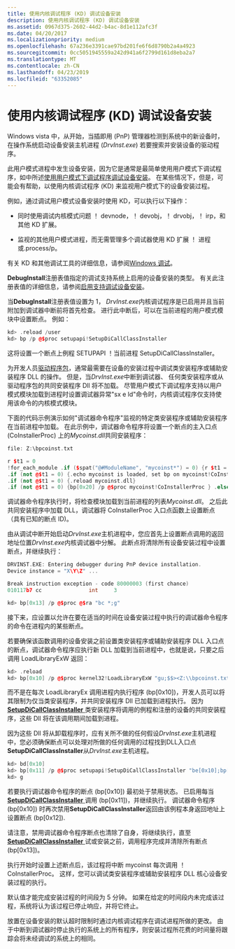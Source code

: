 ```yaml
---
title: 使用内核调试程序 (KD) 调试设备安装
description: 使用内核调试程序 (KD) 调试设备安装
ms.assetid: 0967d375-2602-44d2-b4ac-8d1e112afc3f
ms.date: 04/20/2017
ms.localizationpriority: medium
ms.openlocfilehash: 67a236e3391cae97bd201fe6f6d8790b2a4a4923
ms.sourcegitcommit: 0cc5051945559a242d941a6f2799d161d8eba2a7
ms.translationtype: MT
ms.contentlocale: zh-CN
ms.lasthandoff: 04/23/2019
ms.locfileid: "63352085"
---
```

# <a name="debugging-device-installations-with-the-kernel-debugger-kd"></a>使用内核调试程序 (KD) 调试设备安装


Windows vista 中，从开始，当插即用 (PnP) 管理器检测到系统中的新设备时，在操作系统启动设备安装主机进程 (*DrvInst.exe*) 若要搜索并安装设备的驱动程序。

此用户模式进程中发生设备安装，因为它是通常是最简单使用用户模式下调试程序，如中所述[使用用户模式下调试程序调试设备安装](debugging-device-installations-with-a-user-mode-debugger.md)。 在某些情况下，但是，可能会有帮助，以使用内核调试程序 (KD) 来监视用户模式下的设备安装过程。

例如，通过调试用户模式设备安装时使用 KD，可以执行以下操作：

-   同时使用调试内核模式问题 ！ devnode，！ devobj，！ drvobj，！ irp，和其他 KD 扩展。

-   监视的其他用户模式进程，而无需管理多个调试器使用 KD 扩展 ！ 进程或.process/p。

有关 KD 和其他调试工具的详细信息，请参阅[Windows 调试](https://msdn.microsoft.com/library/windows/hardware/ff551063)。

**DebugInstall**注册表值指定的调试支持系统上启用的设备安装的类型。 有关此注册表值的详细信息，请参阅[启用支持调试设备安装](enabling-support-for-debugging-device-installations.md)。

当**DebugInstall**注册表值设置为 1， *DrvInst.exe*内核调试程序是已启用并且当前附加到调试器中断前将首先检查。 进行此中断后，可以在当前进程的用户模式模块中设置断点。 例如：

```cpp
kd> .reload /user
kd> bp /p @$proc setupapi!SetupDiCallClassInstaller
```

这将设置一个断点上例程 SETUPAPI ！当前进程 SetupDiCallClassInstaller。

为开发人员[驱动程序包](driver-packages.md)，通常最需要在设备的安装过程中调试类安装程序或辅助安装程序 DLL 的操作。 但是，当*DrvInst.exe*中断到调试器、 任何类安装程序或从驱动程序包的共同安装程序 Dll 将不加载。 尽管用户模式下调试程序支持以用户模式模块加载到进程时设置调试器异常"sx e ld"命令时，内核调试程序仅支持使用该命令的内核模式模块。

下面的代码示例演示如何"调试器命令程序"监视的特定类安装程序或辅助安装程序在当前进程中加载。 在此示例中，调试器命令程序将设置一个断点的主入口点 (CoInstallerProc) 上的*Mycoinst.dll*共同安装程序：

```cpp
file: Z:\bpcoinst.txt

r $t1 = 0
!for_each_module .if ($spat("@#ModuleName", "mycoinst*") = 0) {r $t1 = 1}
.if (not @$t1 = 0) {.echo mycoinst is loaded, set bp on mycoinst!CoInstallerProc } .else {.echo mycoinst not loaded}
.if (not @$t1 = 0) {.reload mycoinst.dll}
.if (not @$t1 = 0) {bp[0x20] /p @$proc mycoinst!CoInstallerProc } .else {bc[0x20]}
```

调试器命令程序执行时，将检查模块加载到当前进程的列表*Mycoinst.dll*。 之后此共同安装程序中加载 DLL，调试器将 CoInstallerProc 入口点函数上设置断点 （具有已知的断点 ID)。

由从调试中断开始启动*DrvInst.exe*主机进程中，您应首先上设置断点调用的返回地址位置*DrvInst.exe*内核调试器中分解。 此断点将清除所有设备安装过程中设置断点，并继续执行：

```cpp
DRVINST.EXE: Entering debugger during PnP device installation.
Device instance = "X\Y\Z" ...

Break instruction exception - code 80000003 (first chance)
010117b7 cc               int     3

kd> bp[0x13] /p @$proc @$ra "bc *;g"
```

接下来，应设置以允许在要在适当的时间在设备安装过程中执行的调试器命令程序的命令在进程内的某些断点。

若要确保该函数调用的设备安装之前设置类安装程序或辅助安装程序 DLL 入口点的断点，调试器命令程序应执行新 DLL 加载到当前进程中，也就是说，只要之后调用 LoadLibraryExW 返回：

```cpp
kd> .reload
kd> bp[0x10] /p @$proc kernel32!LoadLibraryExW "gu;$$><Z:\\bpcoinst.txt;g"
```

而不是在每次 LoadLibraryEx 调用进程内执行程序 (bp\[0x10\])，开发人员可以将其限制为仅当类安装程序，并共同安装程序 Dll 已加载到进程执行。 因为[ **SetupDiCallClassInstaller** ](https://msdn.microsoft.com/library/windows/hardware/ff550922)类安装程序将调用的例程和注册的设备的共同安装程序，这些 Dll 将在该调用期间加载到进程。

因为这些 Dll 将从卸载程序时，应有关所不做的任何假设*DrvInst.exe*主机进程中，您必须确保断点可以处理对所做的任何调用的过程找到DLL入口点**SetupDiCallClassInstaller**从*DrvInst.exe*主机进程。

```cpp
kd> bd[0x10]
kd> bp[0x11] /p @$proc setupapi!SetupDiCallClassInstaller "be[0x10];bp[0x12] /p @$proc @$ra \"bd[0x10];bc[0x12];g\";g"
kd> g
```

若要执行调试器命令程序的断点 (bp\[0x10\]) 最初处于禁用状态。 已启用每当[ **SetupDiCallClassInstaller** ](https://msdn.microsoft.com/library/windows/hardware/ff550922)调用 (bp\[0x11\])，并继续执行。 调试器命令程序 (bp\[0x10\]) 时再次禁用**SetupDiCallClassInstaller**返回由该例程本身返回地址上设置断点 (bp\[0x12\]).

请注意，禁用调试器命令程序断点也清除了自身，将继续执行，直至[ **SetupDiCallClassInstaller** ](https://msdn.microsoft.com/library/windows/hardware/ff550922)试或安装之前，调用程序完成并清除所有断点 (bp\[0x13\])。

执行开始时设置上述断点后，该过程将中断 mycoinst 每次调用 ！CoInstallerProc。 这样，您可以调试类安装程序或辅助安装程序 DLL 核心设备安装过程的执行。

默认值才能完成安装过程的时间段为 5 分钟。 如果在给定的时间段内未完成该过程，系统将认为该过程已停止响应，并将它终止。

放置在设备安装的默认超时限制时通过内核调试程序在调试进程所做的更改。 由于中断到调试器时停止执行的系统上的所有程序，则安装过程所花费的时间量将跟踪会将未经调试的系统上的相同。

 

 





